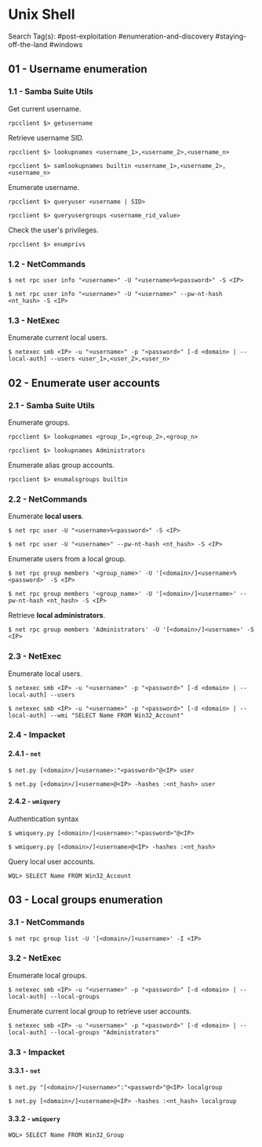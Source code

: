 # Unix Shell

Search Tag(s): #post-exploitation #enumeration-and-discovery #staying-off-the-land #windows

## 01 - Username enumeration

### 1.1 - Samba Suite Utils

Get current username.

```
rpcclient $> getusername
```

Retrieve username SID.

```
rpcclient $> lookupnames <username_1>,<username_2>,<username_n>

rpcclient $> samlookupnames builtin <username_1>,<username_2>,<username_n>
```

Enumerate username.

```
rpcclient $> queryuser <username | SID>

rpcclient $> queryusergroups <username_rid_value>
```

Check the user's privileges.

```
rpcclient $> enumprivs
```

### 1.2 - NetCommands

```
$ net rpc user info "<username>" -U "<username>%<password>" -S <IP>

$ net rpc user info "<username>" -U "<username>" --pw-nt-hash <nt_hash> -S <IP>
```

### 1.3 - NetExec

Enumerate current local users.

```
$ netexec smb <IP> -u "<username>" -p "<password>" [-d <domain> | --local-auth] --users <user_1>,<user_2>,<user_n>
```

## 02 - Enumerate user accounts

### 2.1 - Samba Suite Utils

Enumerate groups.

```
rpcclient $> lookupnames <group_1>,<group_2>,<group_n>

rpcclient $> lookupnames Administrators
```

Enumerate alias group accounts.

```
rpcclient $> enumalsgroups builtin
```

### 2.2 - NetCommands

Enumerate **local users**.

```
$ net rpc user -U "<username>%<password>" -S <IP>

$ net rpc user -U "<username>" --pw-nt-hash <nt_hash> -S <IP>
```

Enumerate users from a local group.

```
$ net rpc group members '<group_name>' -U '[<domain>/]<username>%<password>' -S <IP>

$ net rpc group members '<group_name>' -U '[<domain>/]<username>' --pw-nt-hash <nt_hash> -S <IP>
```

Retrieve **local administrators**.

```
$ net rpc group members 'Administrators' -U '[<domain>/]<username>' -S <IP>
```

### 2.3 - NetExec

Enumerate local users.

```
$ netexec smb <IP> -u "<username>" -p "<password>" [-d <domain> | --local-auth] --users

$ netexec smb <IP> -u "<username>" -p "<password>" [-d <domain> | --local-auth] --wmi "SELECT Name FROM Win32_Account"
```

### 2.4 - Impacket

#### 2.4.1 - `net`

```
$ net.py [<domain>/]<username>:"<password>"@<IP> user

$ net.py [<domain>/]<username>@<IP> -hashes :<nt_hash> user
```

#### 2.4.2 - `wmiquery`

Authentication syntax

```
$ wmiquery.py [<domain>/]<username>:"<password>"@<IP>

$ wmiquery.py [<domain>/]<username>@<IP> -hashes :<nt_hash>
```

Query local user accounts.

```
WQL> SELECT Name FROM Win32_Account
```

## 03 - Local groups enumeration

### 3.1 - NetCommands

```
$ net rpc group list -U '[<domain>/]<username>' -I <IP>
```

### 3.2 - NetExec

Enumerate local groups.

```
$ netexec smb <IP> -u "<username>" -p "<password>" [-d <domain> | --local-auth] --local-groups
```

Enumerate current local group to retrieve user accounts.

```
$ netexec smb <IP> -u "<username>" -p "<password>" [-d <domain> | --local-auth] --local-groups "Administrators"
```

### 3.3 - Impacket

#### 3.3.1 - `net`

```
$ net.py "[<domain>/]<username>":"<password>"@<IP> localgroup

$ net.py [<domain>/]<username>@<IP> -hashes :<nt_hash> localgroup
```

#### 3.3.2 - `wmiquery`

```
WQL> SELECT Name FROM Win32_Group
```